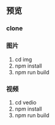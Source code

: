 ## 预览
### clone

### 图片
1. cd img
2. npm install
3. npm run build

### 视频
1. cd vedio
2. npm install
3. npm run build
